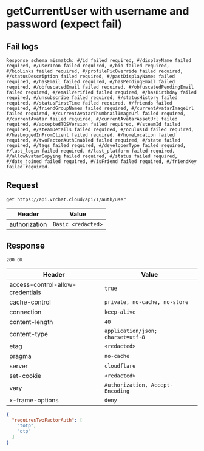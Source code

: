 # getCurrentUser with username and password (expect fail)

## Fail logs
```
Response schema mismatch: #/id failed required, #/displayName failed required, #/userIcon failed required, #/bio failed required, #/bioLinks failed required, #/profilePicOverride failed required, #/statusDescription failed required, #/pastDisplayNames failed required, #/hasEmail failed required, #/hasPendingEmail failed required, #/obfuscatedEmail failed required, #/obfuscatedPendingEmail failed required, #/emailVerified failed required, #/hasBirthday failed required, #/unsubscribe failed required, #/statusHistory failed required, #/statusFirstTime failed required, #/friends failed required, #/friendGroupNames failed required, #/currentAvatarImageUrl failed required, #/currentAvatarThumbnailImageUrl failed required, #/currentAvatar failed required, #/currentAvatarAssetUrl failed required, #/acceptedTOSVersion failed required, #/steamId failed required, #/steamDetails failed required, #/oculusId failed required, #/hasLoggedInFromClient failed required, #/homeLocation failed required, #/twoFactorAuthEnabled failed required, #/state failed required, #/tags failed required, #/developerType failed required, #/last_login failed required, #/last_platform failed required, #/allowAvatarCopying failed required, #/status failed required, #/date_joined failed required, #/isFriend failed required, #/friendKey failed required.
```

## Request
`get https://api.vrchat.cloud/api/1/auth/user`

| Header | Value |
| ------ | ----- |
| authorization | `Basic <redacted>` |


## Response
`200 OK`

| Header | Value |
| ------ | ----- |
| access-control-allow-credentials | `true` |
| cache-control | `private, no-cache, no-store` |
| connection | `keep-alive` |
| content-length | `40` |
| content-type | `application/json; charset=utf-8` |
| etag | `<redacted>` |
| pragma | `no-cache` |
| server | `cloudflare` |
| set-cookie | `<redacted>` |
| vary | `Authorization, Accept-Encoding` |
| x-frame-options | `deny` |

```json
{
  "requiresTwoFactorAuth": [
    "totp",
    "otp"
  ]
}
```
